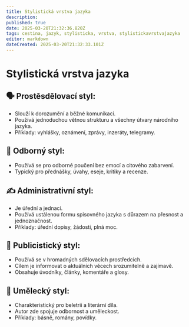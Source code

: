 ```yaml
---
title: Stylistická vrstva jazyka
description: 
published: true
date: 2025-03-20T21:32:36.820Z
tags: cestina, jazyk, stylisticka, vrstva, stylistickavrstvajazyka
editor: markdown
dateCreated: 2025-03-20T21:32:33.101Z
---
```


# Stylistická vrstva jazyka

## 🗣️ **Prostěsdělovací styl**:
- Slouží k dorozumění a běžné komunikaci.
- Používá jednoduchou větnou strukturu a všechny útvary národního jazyka.
- Příklady: vyhlášky, oznámení, zprávy, inzeráty, telegramy.

## 🎩 **Odborný styl**:
- Používá se pro odborné poučení bez emocí a citového zabarvení.
- Typický pro přednášky, úvahy, eseje, kritiky a recenze.

## ✍️ **Administrativní styl**:
- Je úřední a jednací.
- Používá ustálenou formu spisovného jazyka s důrazem na přesnost a jednoznačnost.
- Příklady: úřední dopisy, žádosti, plná moc.

## 📰 **Publicistický styl**:
- Používá se v hromadných sdělovacích prostředcích.
- Cílem je informovat o aktuálních věcech srozumitelně a zajímavě.
- Obsahuje úvodníky, články, komentáře a glosy.

## 🎨 **Umělecký styl**:
- Charakteristický pro beletrii a literární díla.
- Autor zde spojuje odbornost a uměleckost.
- Příklady: básně, romány, povídky.